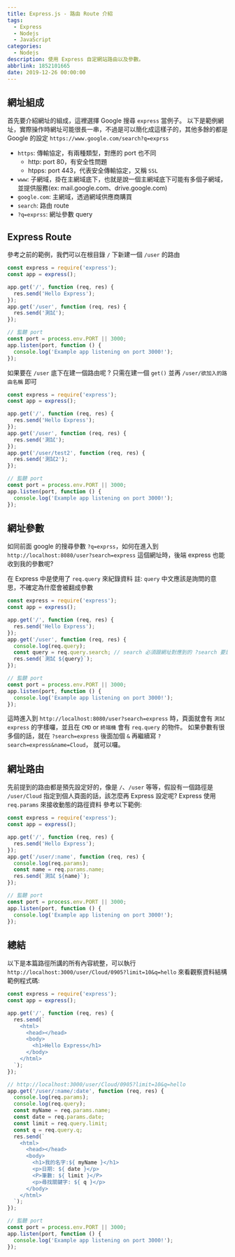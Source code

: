 ```yaml
---
title: Express.js - 路由 Route 介紹
tags:
  - Express
  - Nodejs
  - JavaScript
categories:
  - Nodejs
description: 使用 Express 自定網站路由以及參數。
abbrlink: 1852101665
date: 2019-12-26 00:00:00
---
```

## 網址組成
首先要介紹網址的組成，這裡選擇 Google 搜尋 `express` 當例子。
以下是範例網址，實際操作時網址可能很長一串，不過是可以簡化成這樣子的，其他多餘的都是 Google 的設定
`https://www.google.com/search?q=exprss`
* `https`: 傳輸協定，有兩種類型，對應的 port 也不同
  * http: port 80，有安全性問題
  * htpps: port 443，代表安全傳輸協定，又稱 `SSL`
* `www`: 子網域，掛在主網域底下，也就是說一個主網域底下可能有多個子網域，並提供服務(ex: mail.google.com、drive.google.com)
* `google.com`: 主網域，透過網域供應商購買
* `search`: 路由 route
* `?q=exprss`: 網址參數 query

## Express Route
參考之前的範例，我們可以在根目錄 `/` 下新建一個 `/user` 的路由
``` JavaScript
const express = require('express');
const app = express();

app.get('/', function (req, res) {
  res.send('Hello Express');
});
app.get('/user', function (req, res) {
  res.send('測試');
});

// 監聽 port
const port = process.env.PORT || 3000;
app.listen(port, function () {
  console.log('Example app listening on port 3000!');
});
```
如果要在 `/user` 底下在建一個路由呢 ? 只需在建一個 `get()` 並再 `/user/欲加入的路由名稱` 即可
``` JavaScript
const express = require('express');
const app = express();

app.get('/', function (req, res) {
  res.send('Hello Express');
});
app.get('/user', function (req, res) {
  res.send('測試');
});
app.get('/user/test2', function (req, res) {
  res.send('測試2');
});

// 監聽 port
const port = process.env.PORT || 3000;
app.listen(port, function () {
  console.log('Example app listening on port 3000!');
});
```

## 網址參數
如同前面 google 的搜尋參數 `?q=exprss`，如何在進入到 `http://localhost:8080/user?search=express` 這個網址時，後端 express 也能收到我的參數呢?

在 Express 中是使用了 `req.query` 來紀錄資料
註: `query` 中文應該是詢問的意思，不確定為什麼會被翻成參數
``` JavaScript
const express = require('express');
const app = express();

app.get('/', function (req, res) {
  res.send('Hello Express');
});
app.get('/user', function (req, res) {
  console.log(req.query);
  const query = req.query.search; // search 必須跟網址對應到的 ?search 要是相同的呦
  res.send(`測試 ${query}`);
});

// 監聽 port
const port = process.env.PORT || 3000;
app.listen(port, function () {
  console.log('Example app listening on port 3000!');
});
```
這時進入到 `http://localhost:8080/user?search=express` 時，頁面就會有 `測試 express` 的字樣囉，並且在 `CMD` or `終端機` 會有 `req.query` 的物件。
如果參數有很多個的話，就在 `?search=express` 後面加個 `&` 再繼續寫 `?search=express&name=Cloud`， 就可以囉。

## 網址路由
先前提到的路由都是預先設定好的，像是 `/`、`/user` 等等，假設有一個路徑是 `/user/Cloud` 指定到個人頁面的話，該怎麼再 Express 設定呢?
Express 使用 `req.params` 來接收動態的路徑資料
參考以下範例:
``` JavaScript
const express = require('express');
const app = express();

app.get('/', function (req, res) {
  res.send('Hello Express');
});
app.get('/user/:name', function (req, res) {
  console.log(req.params);
  const name = req.params.name;
  res.send(`測試 ${name}`);
});

// 監聽 port
const port = process.env.PORT || 3000;
app.listen(port, function () {
  console.log('Example app listening on port 3000!');
});
```

## 總結
以下是本篇路徑所講的所有內容統整，可以執行 `http://localhost:3000/user/Cloud/0905?limit=10&q=hello` 來看觀察資料結構
範例程式碼:
``` JavaScript
const express = require('express');
const app = express();

app.get('/', function (req, res) {
  res.send(`
    <html>
      <head></head>
      <body>
        <h1>Hello Express</h1>
      </body>
    </html>
  `);
});

// http://localhost:3000/user/Cloud/0905?limit=10&q=hello
app.get('/user/:name/:date', function (req, res) {
  console.log(req.params);
  console.log(req.query);
  const myName = req.params.name;
  const date = req.params.date;
  const limit = req.query.limit;
  const q = req.query.q;
  res.send(`
    <html>
      <head></head>
      <body>
        <h1>我的名字:${ myName }</h1>
        <p>日期: ${ date }</p>
        <P>筆數: ${ limit }</P>
        <p>尋找關鍵字: ${ q }</p>
      </body>
    </html>
  `);
});

// 監聽 port
const port = process.env.PORT || 3000;
app.listen(port, function () {
  console.log('Example app listening on port 3000!');
});
```
